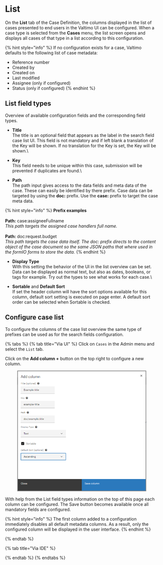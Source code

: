 # List

On the **List** tab of the Case Definition, the columns displayed in the list of cases presented to end users in the Valtimo UI can be configured. When a case type is selected from the **Cases** menu, the list screen opens and displays all cases of that type in a list according to this configuration.

{% hint style="info" %}
If no configuration exists for a case, Valtimo defaults to the following list of case metadata:

* Reference number
* Created by
* Created on
* Last modified
* Assignee (only if configured)
* Status (only if configured)
{% endhint %}



## List field types

Overview of available configuration fields and the corresponding field types.

* **Title**\
  The title is an optional field that appears as the label in the search field case list UI. This field is not mandatory and if left blank a translation of the Key will be shown. If no translation for the Key is set, the Key will be shown.\

* **Key**\
  This field needs to be unique within this case, submission will be prevented if duplicates are found.\

* **Path**\
  The path input gives access to the data fields and meta data of the case. These can easily be identified by there prefix. Case data can be targeted by using the **doc:** prefix. Use the **case:** prefix to target the case meta data.

{% hint style="info" %}
**Prefix examples**\
\
**Path:** case:assigneeFullname\
_This path targets the assigned case handlers full name._\
\
**Path:** doc:request.budget\
_This path targets the case data itself. The doc: prefix directs to the content object of the case document so the same JSON paths that where used in the formIO forms to store the data._
{% endhint %}

* **Display Type**\
  With this setting the behavior of the UI in the list overview can be set. Data can be displayed as normal text, but also as dates, booleans, or tags for example. Try out the types to see what works for each case.\

* **Sortable** and **Default Sort**\
  If set the header column will have the sort options available for this column, default sort setting is executed on page enter. A default sort order can be selected when Sortable is checked.

## Configure case list

To configure the columns of the case list overview the same type of prefixes can be used as for the search fields configuration.

{% tabs %}
{% tab title="Via UI" %}
Click on `Cases` in the Admin menu and select the `List` tab.

Click on the **Add column +** button on the top right to configure a new column.

<figure><img src="../../.gitbook/assets/image (46).png" alt=""><figcaption></figcaption></figure>

With help from the List field types information on the top of this page each column can be configured. The Save button becomes available once all mandatory fields are configured.

{% hint style="info" %}
The first column added to a configuration immediately disables all default metadata columns. As a result, only the configured column will be displayed in the user interface.
{% endhint %}


{% endtab %}

{% tab title="Via IDE" %}

{% endtab %}
{% endtabs %}

